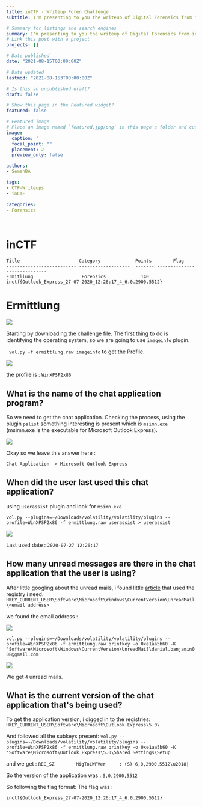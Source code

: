 ```yaml
---
title: inCTF - Writeup Foren Challenge
subtitle: I'm presenting to you the writeup of Digital Forensics from inCTF2021.

# Summary for listings and search engines
summary: I'm presenting to you the writeup of Digital Forensics from inCTF2021.
# Link this post with a project
projects: []

# Date published
date: "2021-08-15T00:00:00Z"

# Date updated
lastmod: "2021-08-153T00:00:00Z"

# Is this an unpublished draft?
draft: false

# Show this page in the Featured widget?
featured: false

# Featured image
# Place an image named `featured.jpg/png` in this page's folder and customize its options here.
image:
  caption: ''
  focal_point: ""
  placement: 2
  preview_only: false

authors:
- SemahBA

tags:
- CTF-Writeups
- inCTF

categories:
- Forensics

---
```

# inCTF

```
Title                      Category             Points        Flag
-------------------------- -------------------  ------- -----------------------------
Ermitllung                  Forensics             140     inctf{Outlook_Express_27-07-2020_12:26:17_4_6.0.2900.5512}

```

# Ermittlung

![](https://i.imgur.com/aEN08ni.png)

Starting by downloading the challenge file.
The first thing to do is identifying the operating system, so we are going to use ``imageinfo`` plugin.

`` vol.py -f ermittlung.raw imageinfo`` to get the Profile.

![](https://i.imgur.com/otEiXJL.png)

the profile is : ``WinXPSP2x86``

## What is the name of the chat application program? 

So we need to get the chat application. Checking the process, using the plugin ``pslist`` something interesting is present which is ``msimn.exe`` (msimn.exe is the executable for Microsoft Outlook Express).

![](https://i.imgur.com/egqkKp2.png)
 
Okay so we leave this answer here : 

``Chat Application -> Microsoft Outlook Express``

## When did the user last used this chat application?

using ``userassist`` plugin and look for ``msimn.exe``

``vol.py --plugins=~/Downloads/volatility/volatility/plugins --profile=WinXPSP2x86 -f ermittlung.raw userassist > userassist``

![](https://i.imgur.com/59jze4P.png)

Last used date : ``2020-07-27 12:26:17``

## How many unread messages are there in the chat application that the user is using?

After little googling about the unread mails, i found little [article](https://www.itprotoday.com/email-and-calendaring/how-can-i-reset-unread-email-counter-windows-xp-welcome-logon-screen)
that used the registry i need. 
``HKEY_CURRENT_USER\Software\Microsoft\Windows\CurrentVersion\UnreadMail\<email address>``

we found the email address : 

![](https://i.imgur.com/Z2ed7ys.png)


``vol.py --plugins=~/Downloads/volatility/volatility/plugins --profile=WinXPSP2x86 -f ermittlung.raw printkey -o 0xe1aa5b60 -K 'Software\Microsoft\Windows\CurrentVersion\UnreadMail\danial.banjamin008@gmail.com'``

![](https://i.imgur.com/vpUG9TJ.png)

We get ``4`` unread mails.

## What is the current version of the chat application that's being used?

To get the application version, i digged in to the registries: 
``HKEY_CURRENT_USER\Software\Microsoft\Outlook Express\5.0\``

And followed all the subkeys present:
``vol.py --plugins=~/Downloads/volatility/volatility/plugins --profile=WinXPSP2x86 -f ermittlung.raw printkey -o 0xe1aa5b60 -K 'Software\Microsoft\Outlook Express\5.0\Shared Settings\Setup``

and we get : ``REG_SZ        MigToLWPVer     : (S) 6,0,2900,5512\u2018|``

So the version of the application was : ``6,0,2900,5512``

So following the flag format: The flag was :

``inctf{Outlook_Express_27-07-2020_12:26:17_4_6.0.2900.5512}``


